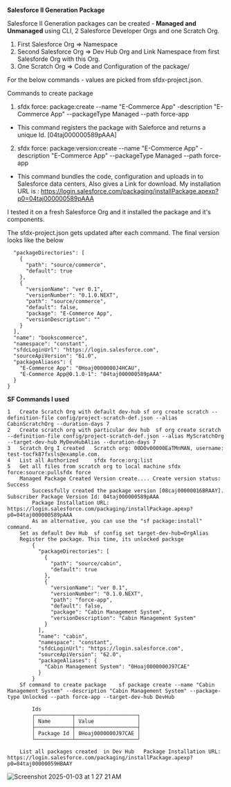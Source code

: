 
**Salesforce II Generation Package**

Salesforce II Generation packages can be created - **Managed and Unmanaged** using CLI, 2 Salesforce Developer Orgs and one Scratch Org. 

1. First Salesforce Org => Namespace
2. Second Salesforce Org => Dev Hub Org and Link Namespace from first Salesforde Org with this Org. 
3. One Scratch Org => Code and Configuration of the package/

For the below commands - values are picked from sfdx-project.json. 

Commands to create package
1. sfdx force: package:create --name "E-Commerce App" -description "E-Commerce App" --packageType Managed --path force-app
- This command registers the package with Saleforce and returns a unique Id. [04taj000000589pAAA]

2. sfdx force: package:version:create --name "E-Commerce App" -description "E-Commerce App" --packageType Managed --path force-app
- This command bundles the code, configuration and uploads in to Salesforce data centers, Also gives a Link for download. My installation URL is
: https://login.salesforce.com/packaging/installPackage.apexp?p0=04taj000000589pAAA

I tested it on a fresh Salesforce Org and it installed the package and it's components.   

The sfdx-project.json gets updated after each command. The final version looks like the below

```{
  "packageDirectories": [
    {
      "path": "source/commerce",
      "default": true
    },
    {
      "versionName": "ver 0.1",
      "versionNumber": "0.1.0.NEXT",
      "path": "source/commerce",
      "default": false,
      "package": "E-Commerce App",
      "versionDescription": ""
    }
  ],
  "name": "bookscommerce",
  "namespace": "constant",
  "sfdcLoginUrl": "https://login.salesforce.com",
  "sourceApiVersion": "61.0",
  "packageAliases": {
    "E-Commerce App": "0Hoaj0000000J4HCAU",
    "E-Commerce App@0.1.0-1": "04taj000000589pAAA"
  }
}
```

**SF Commands I used**

```
1	Create Scratch Org with default dev-hub	sf org create scratch --definition-file config/project-scratch-def.json --alias CabinScratchOrg --duration-days 7
2	Create scratch org with particular dev hub	sf org create scratch --definition-file config/project-scratch-def.json --alias MyScratchOrg --target-dev-hub MyDevHubAlias --duration-days 7
3	Scratch Org I created	Scratch org: 00DOv00000EaTMnMAN, username: test-tocfk87fxsls@example.com.
4	List all Authorized 	sfdx force:org:list
5	Get all files from scratch org to local machine	sfdx force:source:pullsfdx force
	Managed Package Created	Version create.... Create version status: Success
		Successfully created the package version [08caj00000016BRAAY]. Subscriber Package Version Id: 04taj000000589pAAA
		Package Installation URL: https://login.salesforce.com/packaging/installPackage.apexp?p0=04taj000000589pAAA
		As an alternative, you can use the "sf package:install" command.
	Set as default Dev Hub	sf config set target-dev-hub=OrgAlias
	Register the package. This time, its unlocked packsge	
		{
		  "packageDirectories": [
		    {
		      "path": "source/cabin",
		      "default": true
		    },
		    {
		      "versionName": "ver 0.1",
		      "versionNumber": "0.1.0.NEXT",
		      "path": "force-app",
		      "default": false,
		      "package": "Cabin Management System",
		      "versionDescription": "Cabin Management System"
		    }
		  ],
		  "name": "cabin",
		  "namespace": "constant",
		  "sfdcLoginUrl": "https://login.salesforce.com",
		  "sourceApiVersion": "62.0",
		  "packageAliases": {
		    "Cabin Management System": "0Hoaj0000000J97CAE"
		  }
		}
	Sf command to create package	sf package create --name "Cabin Management System" --description "Cabin Management System" --package-type Unlocked --path force-app --target-dev-hub DevHub
		
		Ids
		┌────────────┬────────────────────┐
		│ Name       │ Value              │
		├────────────┼────────────────────┤
		│ Package Id │ 0Hoaj0000000J97CAE │
		└────────────┴────────────────────┘
		        
	List all packages created  in Dev Hub 	Package Installation URL: https://login.salesforce.com/packaging/installPackage.apexp?p0=04taj00000059HBAAY
```

![Screenshot 2025-01-03 at 1 27 21 AM](https://github.com/user-attachments/assets/72a0f9da-fe55-4808-9153-8d894b702d1e)









